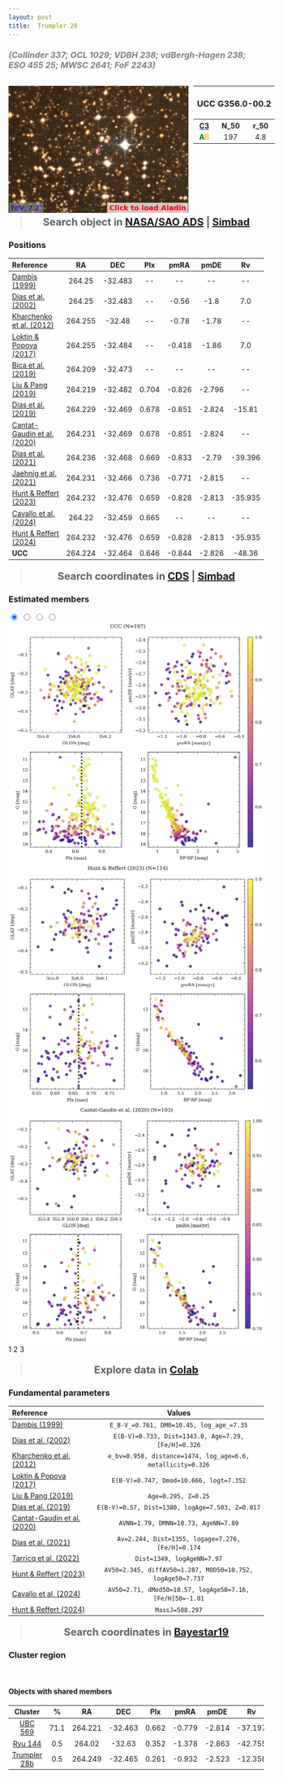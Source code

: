 ```yaml
---
layout: post
title:  Trumpler 28
---
```

<h3><span style="color: #808080;"><i>(Collinder 337; OCL 1029; VDBH 238; vdBergh-Hagen 238; ESO 455 25; MWSC 2641; FoF 2243)</i></span></h3><div style="display: flex; justify-content: space-between; width:720px;height:250px">
<div style="text-align: center;">

<!-- Static image + data attributes for FOV and target -->
<img id="aladin_img"
     data-umami-event="aladin_load"
     src="https://raw.githubusercontent.com/ucc23/Q4N/main/plots/trumpler28_aladin.webp"
     alt="Click to load Aladin Lite" 
     style="width:355px;height:250px; cursor: pointer;"
     data-fov="0.16" 
     data-target="264.224 -32.464"/>
<!-- Div to contain Aladin Lite viewer -->
<div id="aladin-lite-div" style="width:355px;height:250px;display:none;"></div>
<!-- Aladin Lite script (will be loaded after the image is clicked) -->
<script src="{{ site.baseurl }}/scripts/aladin_load.js"></script>

</div>
<!-- Left block -->

<table style="width:355px;height:250px;">
  <!-- Row 1 (title) -->
  <tr>
    <td colspan="5"><h3>UCC G356.0-00.2</h3></td>
  </tr>
  <!-- Row 2 -->
  <tr>
    <th style="text-align: center;"><a href="https://ucc.ar/faq#what-is-the-c3-parameter" title="Combined class">C3</a></th>
    <th style="text-align: center;"><div title="Stars with membership probability >50%">N_50</div></th>
    <th style="text-align: center;"><div title="Radius that contains half the members [arcmin]">r_50</div></th>
  </tr>
  <!-- Row 3 -->
  <tr>
    <td style="text-align: center;"><span style="color: green; font-weight: bold;">A</span><span style="color: #FFC300; font-weight: bold;">B</span></td>
    <td style="text-align: center;">197</td>
    <td style="text-align: center;">4.8</td>
  </tr>
</table>
</div>

> <p style="text-align:center; font-weight: bold; font-size:20px">Search object in <a data-umami-event="nasa_search" href="https://ui.adsabs.harvard.edu/search/q=%20collection%3Aastronomy%20body%3A%22Trumpler%2028%22&sort=date%20desc%2C%20bibcode%20desc&p_=0" target="_blank">NASA/SAO ADS</a> | <a data-umami-event="simbad_search" href="https://simbad.cds.unistra.fr/simbad/sim-id-refs?Ident=trumpler28" target="_blank">Simbad</a></p>


### Positions

| Reference    | RA    | DEC   | Plx  | pmRA  | pmDE   |  Rv  |
| :---         | :---: | :---: | :---: | :---: | :---: | :---: |
|[Dambis (1999)](https://ui.adsabs.harvard.edu/abs/1999AstL...25....7D) | 264.25 | -32.483 | -- | -- | -- | -- |
|[Dias et al. (2002)](https://ui.adsabs.harvard.edu/abs/2002A%26A...389..871D) | 264.25 | -32.483 | -- | -0.56 | -1.8 | 7.0 |
|[Kharchenko et al. (2012)](https://ui.adsabs.harvard.edu/abs/2012A%26A...543A.156K) | 264.255 | -32.48 | -- | -0.78 | -1.78 | -- |
|[Loktin & Popova (2017)](https://ui.adsabs.harvard.edu/abs/2017AstBu..72..257L) | 264.255 | -32.484 | -- | -0.418 | -1.86 | 7.0 |
|[Bica et al. (2019)](https://ui.adsabs.harvard.edu/abs/2019AJ....157...12B) | 264.209 | -32.473 | -- | -- | -- | -- |
|[Liu & Pang (2019)](https://ui.adsabs.harvard.edu/abs/2019ApJS..245...32L) | 264.219 | -32.482 | 0.704 | -0.826 | -2.796 | -- |
|[Dias et al. (2019)](https://ui.adsabs.harvard.edu/abs/2019MNRAS.486.5726D) | 264.229 | -32.469 | 0.678 | -0.851 | -2.824 | -15.81 |
|[Cantat-Gaudin et al. (2020)](https://ui.adsabs.harvard.edu/abs/2020A%26A...640A...1C) | 264.231 | -32.469 | 0.678 | -0.851 | -2.824 | -- |
|[Dias et al. (2021)](https://ui.adsabs.harvard.edu/abs/2021MNRAS.504..356D) | 264.236 | -32.468 | 0.669 | -0.833 | -2.79 | -39.396 |
|[Jaehnig et al. (2021)](https://ui.adsabs.harvard.edu/abs/2021ApJ...923..129J) | 264.231 | -32.466 | 0.736 | -0.771 | -2.815 | -- |
|[Hunt & Reffert (2023)](https://ui.adsabs.harvard.edu/abs/2023A%26A...673A.114H) | 264.232 | -32.476 | 0.659 | -0.828 | -2.813 | -35.935 |
|[Cavallo et al. (2024)](https://ui.adsabs.harvard.edu/abs/2024AJ....167...12C) | 264.22 | -32.459 | 0.665 | -- | -- | -- |
|[Hunt & Reffert (2024)](https://ui.adsabs.harvard.edu/abs/2024A%26A...686A..42H) | 264.232 | -32.476 | 0.659 | -0.828 | -2.813 | -35.935 |
| **UCC** |264.224 | -32.464 | 0.646 | -0.844 | -2.826 | -48.36 |

> <p style="text-align:center; font-weight: bold; font-size:20px">Search coordinates in <a data-umami-event="cds_coord_search" href="https://cdsportal.u-strasbg.fr/?target=264.224,-32.464" target="_blank">CDS</a> | <a data-umami-event="simbad_coord_search" href="https://simbad.cds.unistra.fr/mobile/object_list.html?coord=264.224%20-32.464&output=json&radius=5&userEntry=trumpler28" target="_blank">Simbad</a></p>

### Estimated members

<div class="carousel">
<input type="radio" name="radio-btn" id="slide1" checked>
<input type="radio" name="radio-btn" id="slide1">
<input type="radio" name="radio-btn" id="slide2">
<input type="radio" name="radio-btn" id="slide3">
<div class="slides">
<div class="slide">
<a href="https://raw.githubusercontent.com/ucc23/Q4N/main/plots/UCC/trumpler28.webp" target="_blank">
<img src="https://raw.githubusercontent.com/ucc23/Q4N/main/plots/UCC/trumpler28.webp" alt="Trumpler 28 UCC">
</a>
</div>
<div class="slide">
<a href="https://raw.githubusercontent.com/ucc23/Q4N/main/plots/HUNT23/trumpler28.webp" target="_blank">
<img src="https://raw.githubusercontent.com/ucc23/Q4N/main/plots/HUNT23/trumpler28.webp" alt="Trumpler 28 HUNT23">
</a>
</div>
<div class="slide">
<a href="https://raw.githubusercontent.com/ucc23/Q4N/main/plots/CANTAT20/trumpler28.webp" target="_blank">
<img src="https://raw.githubusercontent.com/ucc23/Q4N/main/plots/CANTAT20/trumpler28.webp" alt="Trumpler 28 CANTAT20">
</a>
</div>
</div>
<div class="indicators">
<label for="slide1">1</label>
<label for="slide2">2</label>
<label for="slide3">3</label>
</div>
</div>


> <p style="text-align:center; font-weight: bold; font-size:20px">Explore data in <a data-umami-event="colab" href="https://colab.research.google.com/github/ucc23/ucc/blob/main/assets/notebook.ipynb" target="_blank">Colab</a></p>


### Fundamental parameters

| Reference |  Values |
| :---      |  :---:  |
| [Dambis (1999)](https://ui.adsabs.harvard.edu/abs/1999AstL...25....7D) | `E_B-V_=0.761, DM0=10.45, log_age_=7.35` |
| [Dias et al. (2002)](https://ui.adsabs.harvard.edu/abs/2002A%26A...389..871D) | `E(B-V)=0.733, Dist=1343.0, Age=7.29, [Fe/H]=0.326` |
| [Kharchenko et al. (2012)](https://ui.adsabs.harvard.edu/abs/2012A%26A...543A.156K) | `e_bv=0.958, distance=1474, log_age=6.6, metallicity=0.326` |
| [Loktin & Popova (2017)](https://ui.adsabs.harvard.edu/abs/2017AstBu..72..257L) | `E(B-V)=0.747, Dmod=10.666, logt=7.352` |
| [Liu & Pang (2019)](https://ui.adsabs.harvard.edu/abs/2019ApJS..245...32L) | `Age=0.295, Z=0.25` |
| [Dias et al. (2019)](https://ui.adsabs.harvard.edu/abs/2019MNRAS.486.5726D) | `E(B-V)=0.57, Dist=1380, logAge=7.503, Z=0.017` |
| [Cantat-Gaudin et al. (2020)](https://ui.adsabs.harvard.edu/abs/2020A%26A...640A...1C) | `AVNN=1.79, DMNN=10.73, AgeNN=7.89` |
| [Dias et al. (2021)](https://ui.adsabs.harvard.edu/abs/2021MNRAS.504..356D) | `Av=2.244, Dist=1355, logage=7.276, [Fe/H]=0.174` |
| [Tarricq et al. (2022)](https://ui.adsabs.harvard.edu/abs/2022A%26A...659A..59T) | `Dist=1349, logAgeNN=7.97` |
| [Hunt & Reffert (2023)](https://ui.adsabs.harvard.edu/abs/2023A%26A...673A.114H) | `AV50=2.345, diffAV50=1.287, MOD50=10.752, logAge50=7.737` |
| [Cavallo et al. (2024)](https://ui.adsabs.harvard.edu/abs/2024AJ....167...12C) | `AV50=2.71, dMod50=10.57, logAge50=7.16, [Fe/H]50=-1.01` |
| [Hunt & Reffert (2024)](https://ui.adsabs.harvard.edu/abs/2024A%26A...686A..42H) | `MassJ=588.297` |

> <p style="text-align:center; font-weight: bold; font-size:20px">Search coordinates in <a data-umami-event="bayestar" href="http://argonaut.skymaps.info/query?lon=356.013%20&lat=-0.273&coordsys=gal&mapname=bayestar2019" target="_blank">Bayestar19</a></p>


### Cluster region

<html lang="en">
  <body>
    <center>
    <div id="plot-params"
         data-oc-name="trumpler28"
         data-ra-center="264.23"
         data-dec-center="-32.47"
         data-rad-deg="4.8"
         data-plx="0.646">
    </div>
    <div id="plot-container">
        <div id="plot"></div>
    </div>
    <script defer type="module" src="{{ site.baseurl }}/scripts/radec_scatter.js"></script>
    </center>
  </body>
</html>
<br>


#### Objects with shared members

| Cluster | <span title="Percentage of members that this OC shares with the ones listed">%</span>   | RA   | DEC   | Plx   | pmRA  | pmDE  | Rv    |
| :---:   | :-: |:---: | :---: | :---: | :---: | :---: | :---: |
|[UBC 569](/_clusters/ubc569/)| 71.1 | 264.221 | -32.463 | 0.662 | -0.779 | -2.814 | -37.197 |
|[Ryu 144](/_clusters/ryu144/)| 0.5 | 264.02 | -32.63 | 0.352 | -1.378 | -2.863 | -42.755 |
|[Trumpler 28b](/_clusters/trumpler28b/)| 0.5 | 264.249 | -32.465 | 0.261 | -0.932 | -2.523 | -12.358 |